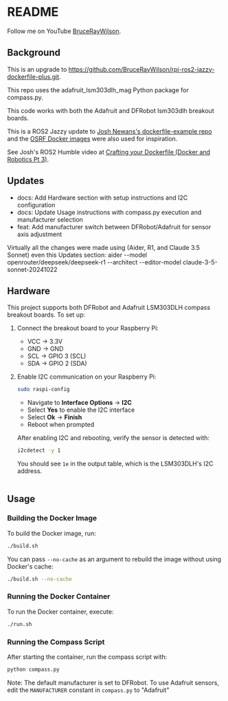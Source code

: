 # README

Follow me on YouTube [BruceRayWilson](https://www.youtube.com/channel/UCYkXxe6CGAHwopdYC8l5A1Q).

## Background

This is an upgrade to https://github.com/BruceRayWilson/rpi-ros2-jazzy-dockerfile-plus.git.

This repo uses the adafruit_lsm303dlh_mag Python package for compass.py.

This code works with both the Adafruit and DFRobot lsm303dlh breakout boards.

This is a ROS2 Jazzy update to [Josh Newans's dockerfile-example repo](https://github.com/joshnewans/dockerfile_example) and the [OSRF Docker images](https://github.com/osrf/docker_images) were also used for inspiration.

See Josh's ROS2 Humble video at [Crafting your Dockerfile (Docker and Robotics Pt 3)](https://www.youtube.com/watch?v=RbP5cARP-SM).

## Updates
- docs: Add Hardware section with setup instructions and I2C configuration
- docs: Update Usage instructions with compass.py execution and manufacturer selection
- feat: Add manufacturer switch between DFRobot/Adafruit for sensor axis adjustment

Virtually all the changes were made using (Aider, R1, and Claude 3.5 Sonnet) even this Updates section:
aider --model openrouter/deepseek/deepseek-r1 --architect --editor-model claude-3-5-sonnet-20241022

## Hardware

This project supports both DFRobot and Adafruit LSM303DLH compass breakout boards. To set up:

1. Connect the breakout board to your Raspberry Pi:
   - VCC → 3.3V
   - GND → GND
   - SCL → GPIO 3 (SCL)
   - SDA → GPIO 2 (SDA)

2. Enable I2C communication on your Raspberry Pi:

   ```bash
   sudo raspi-config
   ```
   - Navigate to **Interface Options** → **I2C**
   - Select **Yes** to enable the I2C interface
   - Select **Ok** → **Finish**
   - Reboot when prompted

   After enabling I2C and rebooting, verify the sensor is detected with:
   ```bash
   i2cdetect -y 1
   ```
   You should see `1e` in the output table, which is the LSM303DLH's I2C address.
   ```

## Usage

### Building the Docker Image

To build the Docker image, run:

```bash
./build.sh
```

You can pass `--no-cache` as an argument to rebuild the image without using Docker's cache:

```bash
./build.sh --no-cache
```

### Running the Docker Container

To run the Docker container, execute:

```bash
./run.sh
```

### Running the Compass Script

After starting the container, run the compass script with:

```bash
python compass.py
```

Note: The default manufacturer is set to DFRobot. To use Adafruit sensors, edit the `MANUFACTURER` constant in `compass.py` to "Adafruit"
